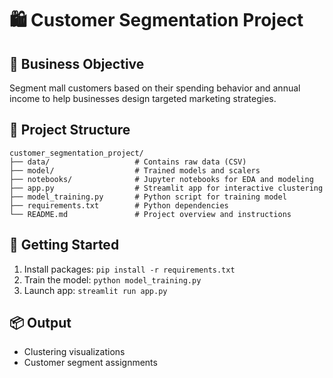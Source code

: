 # 🛍️ Customer Segmentation Project

## 📌 Business Objective
Segment mall customers based on their spending behavior and annual income to help businesses design targeted marketing strategies.

## 📂 Project Structure
```
customer_segmentation_project/
├── data/                   # Contains raw data (CSV)
├── model/                  # Trained models and scalers
├── notebooks/              # Jupyter notebooks for EDA and modeling
├── app.py                  # Streamlit app for interactive clustering
├── model_training.py       # Python script for training model
├── requirements.txt        # Python dependencies
└── README.md               # Project overview and instructions
```

## 🚀 Getting Started
1. Install packages: `pip install -r requirements.txt`
2. Train the model: `python model_training.py`
3. Launch app: `streamlit run app.py`

## 📦 Output
- Clustering visualizations
- Customer segment assignments
